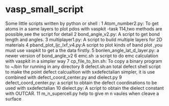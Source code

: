 # vasp_small_script
Some little scripts written by python or shell :
1 Atom_number2.py: To get atoms in a same layers to plot pdos with vaspkit -task 114,two methods are possible,see the script for detail
2 bond_angle_v2.py: A script to get bond length and angles.
3 multiplayer1.py: A script to build multiple layers for 2D materials
4 pband_plot_ljc_lxf_v4.py:A script to plot kinds of band plot ,you must use vaspkit to get a the data firstly.
5 bonlen_angle_lat_d_layer.py: a newer version of bond_angle_v2
6 emc.sh :a script to do emc calculation with vaspkit in a simpler way
7 cp_file_to_bin.sh: To copy a binary program to ~/bin for running in any directory
8 defect.sh:an total  defect shell script to make the point defect calcualtion with sxdefectalian simpler, it is use combined with defect_coord_center.py and dielect.py 
9 defect_coord_center.py: a script to obtain the defect coordinations to be used with sxdefectalian
10 dielect.py: A script to obtain the dielect constant with OUTCAR.
11 m_n_supercell.py help to give m n vaules when cleave a surface
